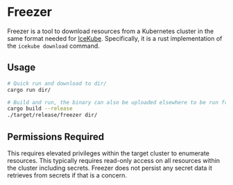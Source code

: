 # Freezer

Freezer is a tool to download resources from a Kubernetes cluster in the same format needed for [IceKube](https://github.com/WithSecureLabs/IceKube). Specifically, it is a rust implementation of the `icekube download` command.

## Usage

```bash
# Quick run and download to dir/
cargo run dir/

# Build and run, the binary can also be uploaded elsewhere to be run from another location
cargo build --release
./target/release/freezer dir/
```


## Permissions Required

This requires elevated privileges within the target cluster to enumerate resources. This typically requires read-only access on all resources within the cluster including secrets. Freezer does not persist any secret data it retrieves from secrets if that is a concern. 
